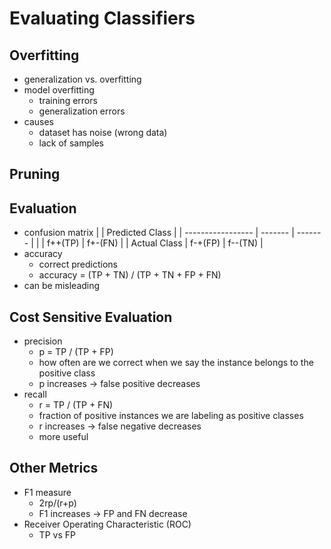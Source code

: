 # Evaluating Classifiers

## Overfitting
- generalization vs. overfitting
- model overfitting
  - training errors
  - generalization errors
- causes
  - dataset has noise (wrong data)
  - lack of samples

## Pruning

## Evaluation
- confusion matrix
|                   | Predicted Class   |
| ----------------- | ------- | ------- |
|                   | f++(TP) | f+-(FN) |
| Actual Class      | f-+(FP) | f--(TN) |
- accuracy
  - correct predictions
  - accuracy = (TP + TN) / (TP + TN + FP + FN)
- can be misleading

## Cost Sensitive Evaluation
- precision
  - p = TP / (TP + FP)
  - how often are we correct when we say the instance belongs to the positive class
  - p increases -> false positive decreases
- recall
  - r = TP / (TP + FN)
  - fraction of positive instances we are labeling as positive classes
  - r increases -> false negative decreases
  - more useful

## Other Metrics
- F1 measure
  - 2rp/(r+p)
  - F1 increases -> FP and FN decrease
- Receiver Operating Characteristic (ROC)
  - TP vs FP
